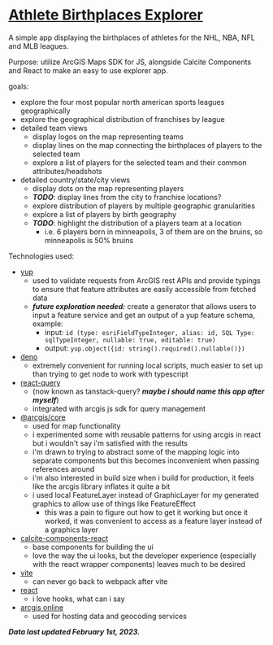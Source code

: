 # [Athlete Birthplaces Explorer](https://athlete-birthplaces.netlify.app/)

A simple app displaying the birthplaces of athletes for the NHL, NBA, NFL and MLB leagues. 

Purpose: utilize ArcGIS Maps SDK for JS, alongside Calcite Components and React to make an easy to use explorer app.

goals:
- explore the four most popular north american sports leagues geographically
- explore the geographical distribution of franchises by league
- detailed team views
  - display logos on the map representing teams
  - display lines on the map connecting the birthplaces of players to the selected team
  - explore a list of players for the selected team and their common attributes/headshots
- detailed country/state/city views
  - display dots on the map representing players
  - ***TODO***: display lines from the city to franchise locations?
  - explore distribution of players by multiple geographic granularities
  - explore a list of players by birth geography
  - ***TODO***: highlight the distribution of a players team at a location
    - i.e. 6 players born in minneapolis, 3 of them are on the bruins, so minneapolis is 50% bruins

Technologies used:
- [yup](https://github.com/jquense/yup)
  - used to validate requests from ArcGIS rest APIs and provide typings to ensure that feature attributes are easily accessible from fetched data
  - ***future exploration needed:*** create a generator that allows users to input a feature service and get an output of a yup feature schema, example:
    - input: `id (type: esriFieldTypeInteger, alias: id, SQL Type: sqlTypeInteger, nullable: true, editable: true)`
    - output: `yup.object({id: string().required().nullable()})`
- [deno](https://deno.land)
  - extremely convenient for running local scripts, much easier to set up than trying to get node to work with typescript
- [react-query](https://tanstack.com/query/v3/) 
  - (now known as tanstack-query? ***maybe i should name this app after myself***) 
  - integrated with arcgis js sdk for query management
- [@arcgis/core](https://developers.arcgis.com/javascript/latest/)
  - used for map functionality
  - i experimented some with reusable patterns for using arcgis in react but i wouldn't say i'm satisfied with the results
  - i'm drawn to trying to abstract some of the mapping logic into separate components but this becomes inconvenient when passing references around
  - i'm also interested in build size when i build for production, it feels like the arcgis library inflates it quite a bit
  - i used local FeatureLayer instead of GraphicLayer for my generated graphics to allow use of things like FeatureEffect
    - this was a pain to figure out how to get it working but once it worked, it was convenient to access as a feature layer instead of a graphics layer
- [calcite-components-react](https://github.com/Esri/calcite-components)
  - base components for building the ui
  - love the way the ui looks, but the developer experience (especially with the react wrapper components) leaves much to be desired
- [vite](https://vitejs.dev)
  - can never go back to webpack after vite
- [react](https://reactjs.org)
  - i love hooks, what can i say
- [arcgis online](https://www.arcgis.com/index.html)
  - used for hosting data and geocoding services
  

***Data last updated February 1st, 2023.***

